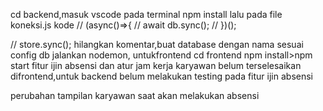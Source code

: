 cd backend,masuk vscode pada terminal npm install lalu pada file koneksi.js kode // (async()=>{ // await db.sync(); // })();

// store.sync(); hilangkan komentar,buat database dengan nama sesuai config db jalankan nodemon, untukfrontend cd frontend npm install>npm start fitur ijin absensi dan atur jam kerja karyawan belum terselesaikan difrontend,untuk backend belum melakukan testing pada fitur ijin absensi

perubahan tampilan karyawan saat akan melakukan absensi
